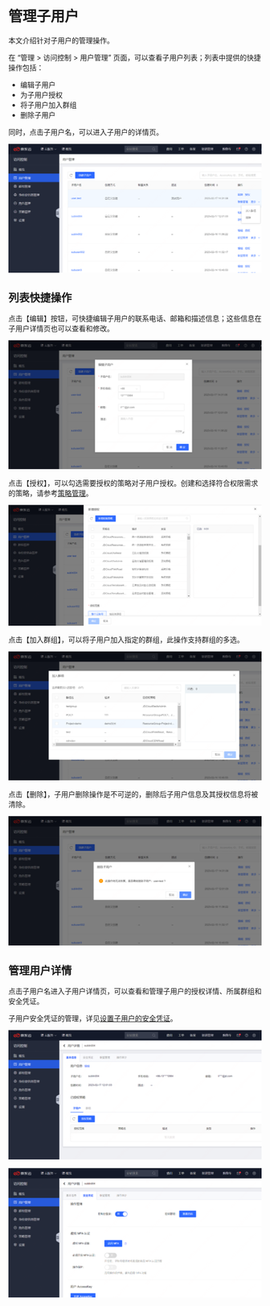 # 管理子用户

本文介绍针对子用户的管理操作。

在 “管理 > 访问控制 > 用户管理” 页面，可以查看子用户列表；列表中提供的快捷操作包括：

- 编辑子用户
- 为子用户授权
- 将子用户加入群组
- 删除子用户

同时，点击子用户名，可以进入子用户的详情页。

![image-20210714213303057](../../../../../image/IAM/SubUserManagement/image-202302171451.png)

## 列表快捷操作

点击【编辑】按钮，可快捷编辑子用户的联系电话、邮箱和描述信息；这些信息在子用户详情页也可以查看和修改。

![image-20210714213540697](../../../../../image/IAM/SubUserManagement/image-202302171452.png)

点击【授权】，可以勾选需要授权的策略对子用户授权。创建和选择符合权限需求的策略，请参考[策略管理](../../../../../documentation/Management/IAM/Operation-manual/Policy-management/policy-overview.md)。

![image-20210714214911634](../../../../../image/IAM/SubUserManagement/image-202302171453.png)

点击【加入群组】，可以将子用户加入指定的群组，此操作支持群组的多选。

![image-20210714213939515](../../../../../image/IAM/SubUserManagement/image-202302171454.png)

点击【删除】，子用户删除操作是不可逆的，删除后子用户信息及其授权信息将被清除。

![image-20210714214136270](../../../../../image/IAM/SubUserManagement/image-202302171455.png)

## 管理用户详情

点击子用户名进入子用户详情页，可以查看和管理子用户的授权详情、所属群组和安全凭证。

子用户安全凭证的管理，详见[设置子用户的安全凭证](../../../../../documentation/Management/IAM/Operation-manual/User-management/setting-up-credential-policies.md)。

![image-20210714215310474](../../../../../image/IAM/SubUserManagement/image-202302171456.png)

![image-20210714215350847](../../../../../image/IAM/SubUserManagement/image-202302171457.png)

